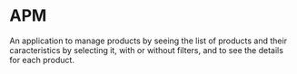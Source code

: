 # APM


An application to manage products by seeing the list of products and their caracteristics by selecting it, with or without filters, and to see the details for each product.


